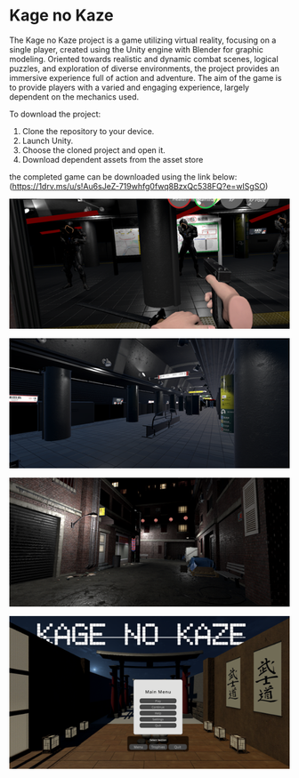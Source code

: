 # Kage no Kaze

The Kage no Kaze project is a game utilizing virtual reality, focusing on a single player, created using the Unity engine with Blender for graphic modeling. 
Oriented towards realistic and dynamic combat scenes, logical puzzles, and exploration of diverse environments, the project provides an immersive experience full of action and adventure. 
The aim of the game is to provide players with a varied and engaging experience, largely dependent on the mechanics used.

To download the project:
1. Clone the repository to your device.
2. Launch Unity.
3. Choose the cloned project and open it.
4. Download dependent assets from the asset store

 the completed game can be downloaded using the link below:
 (https://1drv.ms/u/s!Au6sJeZ-719whfg0fwq8BzxQc538FQ?e=wISgSO)

<p align="center">
  <img src="https://github.com/JakubFeczko/Kage_no_Kaze/blob/main/Assets/Image/Fight.png?raw=true" alt="image">
</p>

<p align="center">
  <img src="https://github.com/JakubFeczko/Kage_no_Kaze/blob/main/Assets/Image/Level1.png?raw=true" alt="image">
</p>

<p align="center">
  <img src="https://github.com/JakubFeczko/Kage_no_Kaze/blob/main/Assets/Image/Level2.png?raw=true" alt="image">
</p>

<p align="center">
  <img src="https://github.com/JakubFeczko/Kage_no_Kaze/blob/main/Assets/Image/Menu.png?raw=true" alt="image">
</p>
